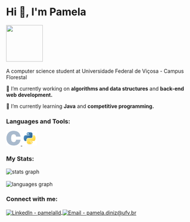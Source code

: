 <h1>Hi 👋, I'm Pamela</h1>

<div>
  <img src="https://i.gifer.com/4OKl.gif" height="100" width="100" />
</div>


  A computer science student at Universidade Federal de Viçosa - Campus Florestal

🔭 I’m currently working on **algorithms and data structures** and **back-end web development.**

🌱 I’m currently learning **Java** and **competitive programming.**

<h3 align="left">Languages and Tools:</h3>
<p align="left"> <a href="https://www.cprogramming.com/" target="_blank" rel="noreferrer"> <img src="https://raw.githubusercontent.com/devicons/devicon/master/icons/c/c-original.svg" alt="c" width="40" height="40"/> </a> <a href="https://www.python.org" target="_blank" rel="noreferrer"> <img src="https://raw.githubusercontent.com/devicons/devicon/master/icons/python/python-original.svg" alt="python" width="40" height="40"/> </a> </p>

<h3 align="left">My Stats: </h3>

<div>
  <img src="https://github-readme-stats.vercel.app/api?username=pamelalld&hide_title=false&hide_rank=false&show_icons=true&include_all_commits=true&count_private=true&disable_animations=false&theme=material-palenight&locale=en&hide_border=true&cache_seconds=60" height="150" alt="stats graph" />
</div>

<br>

<div>
  <img src="https://github-readme-stats.vercel.app/api/top-langs?username=pamelalld&locale=en&hide_title=false&layout=compact&card_width=320&langs_count=5&theme=material-palenight&hide_border=true&cache_seconds=60" height="150" alt="languages graph" />
</div>

<h3 align="left">Connect with me:</h3>
<p align="left">
  <a href="https://linkedin.com/in/pamelalld" target="_blank">
    <img align="center" src="https://raw.githubusercontent.com/rahuldkjain/github-profile-readme-generator/master/src/images/icons/Social/linked-in-alt.svg" alt="LinkedIn - pamelalld" height="30" width="40" />
  </a>
  <a href="mailto:pamela.diniz@ufv.br" target="_blank">
    <img align="center" src="https://upload.wikimedia.org/wikipedia/commons/4/4e/Mail_%28iOS%29.svg" alt="Email - pamela.diniz@ufv.br" height="30" width="40" />
  </a>
</p>



